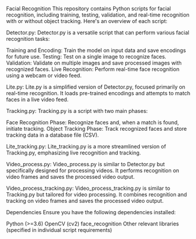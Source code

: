 Facial Recognition
This repository contains Python scripts for facial recognition, including training, testing, validation, and real-time recognition with or without object tracking. Here's an overview of each script:

Detector.py:
Detector.py is a versatile script that can perform various facial recognition tasks:

Training and Encoding: Train the model on input data and save encodings for future use.
Testing: Test on a single image to recognize faces.
Validation: Validate on multiple images and save processed images with recognized faces.
Live Recognition: Perform real-time face recognition using a webcam or video feed.

Lite.py:
Lite.py is a simplified version of Detector.py, focused primarily on real-time recognition. It loads pre-trained encodings and attempts to match faces in a live video feed.

Tracking.py:
Tracking.py is a script with two main phases:

Face Recognition Phase: Recognize faces and, when a match is found, initiate tracking.
Object Tracking Phase: Track recognized faces and store tracking data in a database file (CSV).

Lite_tracking.py:
Lite_tracking.py is a more streamlined version of Tracking.py, emphasizing live recognition and tracking.

Video_process.py:
Video_process.py is similar to Detector.py but specifically designed for processing videos. It performs recognition on video frames and saves the processed video output.

Video_process_tracking.py:
Video_process_tracking.py is similar to Tracking.py but tailored for video processing. It combines recognition and tracking on video frames and saves the processed video output.

Dependencies
Ensure you have the following dependencies installed:

Python (>=3.6)
OpenCV (cv2)
face_recognition
Other relevant libraries (specified in individual script requirements)
